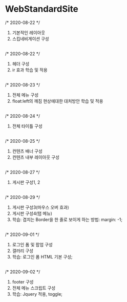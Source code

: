 # WebStandardSite

/* 2020-08-22 */ <br>
 <ol>
  <li>기본적인 레이아웃</li>
  <li>스킵네비게이션 구성</li>
 </ol>
<br>
/* 2020-08-22 */<br>
 <ol>
  <li> 헤더 구성</li>
  <li> ir 효과 학습 및 적용</li>
 </ol>
 <br>
/* 2020-08-23 */ <br>
 <ol>
  <li> 전체 메뉴 구성</li>
  <li> float:left의 깨짐 현상에대한 대처방안 학습 및 적용</li>
 </ol>
 <br>
 /* 2020-08-24 */ <br>
 <ol>
  <li>전체 타이틀 구성</li>
 </ol>
 <br>
 /* 2020-08-25 */ <br>
 <ol>
  <li> 컨텐츠 배너 구성</li>
  <li> 컨텐츠 내부 레이아웃 구성</li>
 </ol>
 <br>
 /* 2020-08-27 */ <br>
 <ol>
  <li> 게시판 구성1, 2</li>
 </ol>
 <br>
    /* 2020-08-29 */ <br>
 <ol>
  <li> 게시판 구성3(마우스 오버 효과)</li>
  <li> 게시판 구성4(탭 메뉴)</li>
  <li> 학습: 겹치는 Border을 한 줄로 보이게 하는 방법: margin: -1; </li>
 </ol>
 <br>
     /* 2020-09-01 */ <br>
 <ol>
  <li> 로그인 폼 및 팝업 구성</li>
  <li> 갤러리 구성 </li>
  <li> 학습: 로그인 폼 HTML 기본 구성; </li>
 </ol>
 <br>
      /* 2020-09-02 */ <br>
 <ol>
  <li> footer 구성</li>
  <li> 전체 메뉴 스크립트 구성 </li>
  <li> 학습: Jquery 적용, toggle; </li>
 </ol>
 <br>


